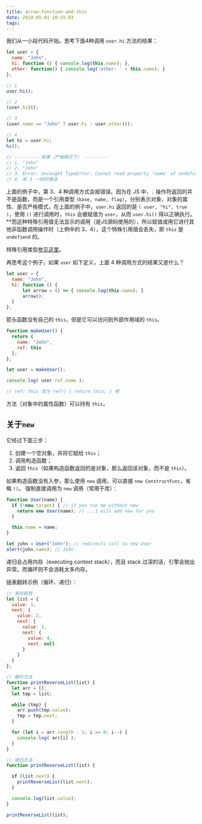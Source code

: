 ```yaml
---
title: arrow-function-and-this
date: 2018-05-01 10:31:03
tags:
---
```


我们从一小段代码开始。思考下面4种调用 `user.hi` 方法的结果：

<!--more-->

```js
let user = {
  name: "John",
  hi: function () { console.log(this.name); },
  other: function() { console.log('other: ' + this.name); }
};

// 1
user.hi();

// 2
(user.hi)();

// 3
(user.name == "John" ? user.hi : user.other)();

// 4
let hi = user.hi;
hi();

// --------- 结果（严格模式下） ---------
// 1. "John"
// 2. "John"
// 3. Error: Uncaught TypeError: Cannot read property 'name' of undefined
// 4. 和 3 一样的错误
```

上面的例子中，第 3、4 种调用方式会报错误。因为在 JS 中，`.` 操作符返回的并不是函数，而是一个引用类型 `(base, name, flag)`，分别表示对象、对象的属性、是否严格模式，在上面的例子中，`user.hi` 返回的是 `( user, "hi", true )`，使用 `()` 进行调用时，`this` 会被赋值为 `user`，从而 `user.hi()` 得以正确执行。**而这种特殊引用值无法显示的调用（是JS源码使用的），所以赋值或用它进行其他非函数调用操作时（上例中的 3、4），这个特殊引用值会丢失，即 `this` 是 `undefiend` 的。

特殊引用类型[参见这里](https://tc39.github.io/ecma262/#sec-reference-specification-type)。

再思考这个例子，如果 `user` 如下定义，上面 4 种调用方式的结果又是什么？

```js
let user = {
  name: "John",
  hi: function () {
      let arrow = () => { console.log(this.name); }
      arrow();
  }
};
```

箭头函数没有自己的 `this`，但是它可以访问到外部作用域的 `this`。

```js
function makeUser() {
  return {
    name: "John",
    ref: this
  };
};

let user = makeUser();

console.log( user.ref.name );

// ref: this 改为 ref() { return this; } 呢
```

方法（对象中的属性函数）可以持有 `this`，

## 关于`new`

它经过下面三步：

1. 创建一个空对象，并将它赋给 `this`；
2. 调用构造函数；
3. 返回 `this`（如果构造函数返回的是对象，那么返回该对象，而不是 `this`）。

如果构造函数没有入参，那么使用 `new` 调用，可以直接 `new ConstructFunc`，省略 `()`。
强制直接调用为 `new` 调用（常用于库）：

```js
function User(name) {
  if (!new.target) { // if you run me without new
    return new User(name); // ...I will add new for you
  }

  this.name = name;
}

let john = User("John"); // redirects call to new User
alert(john.name); // John
```

递归会占用内存（executing context stack），而且 stack 过深的话，引擎会抛出异常。而循环则不会消耗太多内存。

链表翻转示例（循环、递归）：

```js
// 单向链表
let list = {
  value: 1,
  next: {
    value: 2,
    next: {
      value: 3,
      next: {
        value: 4,
        next: null
      }
    }
  }
};

// 循环方法
function printReverseList(list) {
  let arr = [];
  let tmp = list;

  while (tmp) {
    arr.push(tmp.value);
    tmp = tmp.next;
  }

  for (let i = arr.length - 1; i >= 0; i--) {
    console.log( arr[i] );
  }
}

// 递归方法
function printReverseList(list) {

  if (list.next) {
    printReverseList(list.next);
  }

  console.log(list.value);
}

printReverseList(list);
```